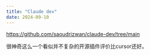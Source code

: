 ```yaml
---
title: "Claude dev"
date: 2024-09-10
---
```


<a href="https://github.com/saoudrizwan/claude-dev/tree/main">https://github.com/saoudrizwan/claude-dev/tree/main</a>

很神奇这么一个看似并不复杂的开源插件评价比cursor还好。
